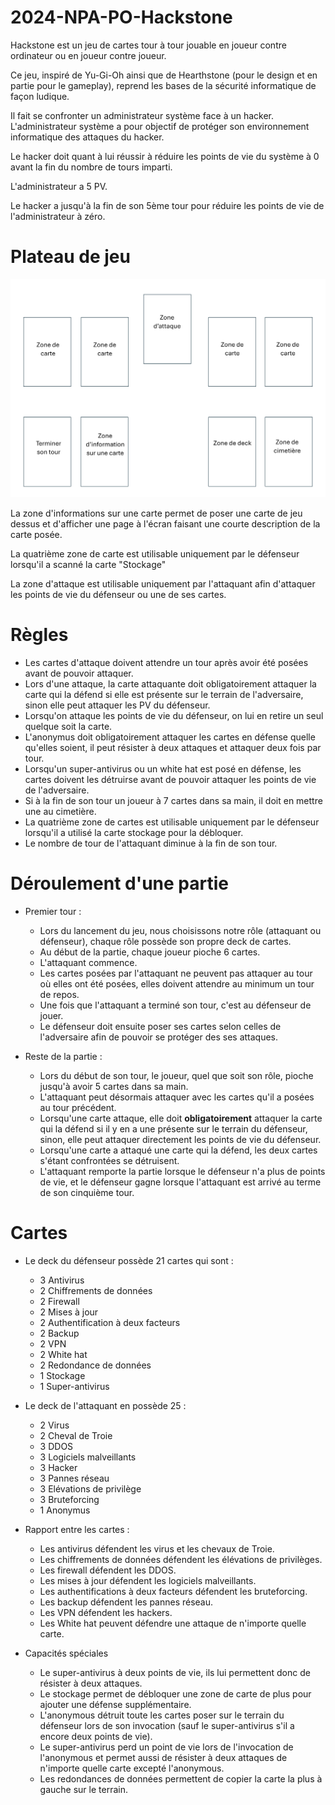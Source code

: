 # 2024-NPA-PO-Hackstone

Hackstone est un jeu de cartes tour à tour jouable en joueur contre ordinateur ou en joueur contre joueur.

Ce jeu, inspiré de Yu-Gi-Oh ainsi que de Hearthstone (pour le design et en partie pour le gameplay), reprend les bases de la sécurité informatique de façon ludique.

Il fait se confronter un administrateur système face à un hacker.
L'administrateur système a pour objectif de protéger son environnement informatique des attaques du hacker.

Le hacker doit quant à lui réussir à réduire les points de vie du système à 0 avant la fin du nombre de tours imparti. 

L'administrateur a 5 PV.

Le hacker a jusqu'à la fin de son 5ème tour pour réduire les points de vie de l'administrateur à zéro.

# Plateau de jeu 
![image du plateau](src/img/Plateau.png)



La zone d'informations sur une carte permet de poser une carte de jeu dessus et d'afficher une page à l'écran faisant une courte description de la carte posée.

La quatrième zone de carte est utilisable uniquement par le défenseur lorsqu'il a scanné la carte "Stockage"

La zone d'attaque est utilisable uniquement par l'attaquant afin d'attaquer les points de vie du défenseur ou une de ses cartes.

# Règles 
* Les cartes d'attaque doivent attendre un tour après avoir été posées avant de pouvoir attaquer.
* Lors d'une attaque, la carte attaquante doit obligatoirement attaquer la carte qui la défend si elle est présente sur le terrain de l'adversaire, sinon elle peut attaquer les PV du défenseur.
* Lorsqu'on attaque les points de vie du défenseur, on lui en retire un seul quelque soit la carte.
* L'anonymus doit obligatoirement attaquer les cartes en défense quelle qu'elles soient, il peut résister à deux attaques et attaquer deux fois par tour.
* Lorsqu'un super-antivirus ou un white hat est posé en défense, les cartes doivent les détruirse avant de pouvoir attaquer les points de vie de l'adversaire.
* Si à la fin de son tour un joueur à 7 cartes dans sa main, il doit en mettre une au cimetière.
* La quatrième zone de cartes est utilisable uniquement par le défenseur lorsqu'il a utilisé la carte stockage pour la débloquer.
* Le nombre de tour de l'attaquant diminue à la fin de son tour.

# Déroulement d'une partie 
* Premier tour : 
  - Lors du lancement du jeu, nous choisissons notre rôle (attaquant ou défenseur), chaque rôle possède son propre deck de cartes.
  - Au début de la partie, chaque joueur pioche 6 cartes.
  - L'attaquant commence.
  - Les cartes posées par l'attaquant ne peuvent pas attaquer au tour où elles ont été posées, elles doivent attendre au minimum un tour de repos.
  - Une fois que l'attaquant a terminé son tour, c'est au défenseur de jouer.
  - Le défenseur doit ensuite poser ses cartes selon celles de l'adversaire afin de pouvoir se protéger des ses attaques.
    
* Reste de la partie :
  - Lors du début de son tour, le joueur, quel que soit son rôle, pioche jusqu'à avoir 5 cartes dans sa main. 
  - L'attaquant peut désormais attaquer avec les cartes qu'il a posées au tour précédent.
  - Lorsqu'une carte attaque, elle doit **obligatoirement** attaquer la carte qui la défend si il y en a une présente sur le terrain du défenseur, sinon, elle peut attaquer directement les points de vie du défenseur.
  - Lorsqu'une carte a attaqué une carte qui la défend, les deux cartes s'étant confrontées se détruisent.
  - L'attaquant remporte la partie lorsque le défenseur n'a plus de points de vie, et le défenseur gagne lorsque l'attaquant est arrivé au terme de son cinquième tour.

# Cartes 
* Le deck du défenseur possède 21 cartes qui sont :
  - 3 Antivirus
  - 2 Chiffrements de données
  - 2 Firewall
  - 2 Mises à jour
  - 2 Authentification à deux facteurs
  - 2 Backup
  - 2 VPN
  - 2 White hat
  - 2 Redondance de données 
  - 1 Stockage
  - 1 Super-antivirus
 
* Le deck de l'attaquant en possède 25 :
  - 2 Virus
  - 2 Cheval de Troie
  - 3 DDOS
  - 3 Logiciels malveillants
  - 3 Hacker
  - 3 Pannes réseau
  - 3 Elévations de privilège
  - 3 Bruteforcing
  - 1 Anonymus

* Rapport entre les cartes :
   - Les antivirus défendent les virus et les chevaux de Troie.
   - Les chiffrements de données défendent les élévations de privilèges.
   - Les firewall défendent les DDOS.
   - Les mises à jour défendent les logiciels malveillants.
   - Les authentifications à deux facteurs défendent les bruteforcing.
   - Les backup défendent les pannes réseau.
   - Les VPN défendent les hackers.
   - Les White hat peuvent défendre une attaque de n'importe quelle carte.
 
* Capacités spéciales
   - Le super-antivirus à deux points de vie, ils lui permettent donc de résister à deux attaques.
   - Le stockage permet de débloquer une zone de carte de plus pour ajouter une défense supplémentaire.
   - L'anonymous détruit toute les cartes poser sur le terrain du défenseur lors de son invocation (sauf le super-antivirus s'il a encore deux points de vie).
   - Le super-antivirus perd un point de vie lors de l'invocation de l'anonymous et permet aussi de résister à deux attaques de n'importe quelle carte excepté l'anonymous.
   - Les redondances de données permettent de copier la carte la plus à gauche sur le terrain.
